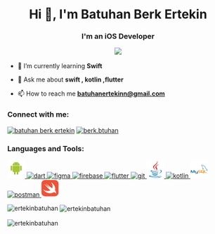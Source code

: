 <h1 align="center">Hi 👋, I'm Batuhan Berk Ertekin</h1>
<h3 align="center">I'm an iOS Developer</h3>

<p align="center"><img src="https://blog.kakaocdn.net/dn/bJH41m/btqCU7B3x8T/R0JeNMOUnko3AKlNhptMLk/img.png"> </p>

- 🌱 I’m currently learning **Swift**

- 💬 Ask me about **swift , kotlin ,flutter**

- 📫 How to reach me **batuhanertekinn@gmail.com**

<h3 align="left">Connect with me:</h3>
<p align="left">
<a href="https://linkedin.com/in/batuhan berk ertekin" target="blank"><img align="center" src="https://raw.githubusercontent.com/rahuldkjain/github-profile-readme-generator/master/src/images/icons/Social/linked-in-alt.svg" alt="batuhan berk ertekin" height="30" width="40" /></a>
<a href="https://instagram.com/berk.btuhan" target="blank"><img align="center" src="https://raw.githubusercontent.com/rahuldkjain/github-profile-readme-generator/master/src/images/icons/Social/instagram.svg" alt="berk.btuhan" height="30" width="40" /></a>
</p>

<h3 align="left">Languages and Tools:</h3>
<p align="left"> <a href="https://developer.android.com" target="_blank" rel="noreferrer"> <img src="https://raw.githubusercontent.com/devicons/devicon/master/icons/android/android-original-wordmark.svg" alt="android" width="40" height="40"/> </a> <a href="https://dart.dev" target="_blank" rel="noreferrer"> <img src="https://www.vectorlogo.zone/logos/dartlang/dartlang-icon.svg" alt="dart" width="40" height="40"/> </a> <a href="https://www.figma.com/" target="_blank" rel="noreferrer"> <img src="https://www.vectorlogo.zone/logos/figma/figma-icon.svg" alt="figma" width="40" height="40"/> </a> <a href="https://firebase.google.com/" target="_blank" rel="noreferrer"> <img src="https://www.vectorlogo.zone/logos/firebase/firebase-icon.svg" alt="firebase" width="40" height="40"/> </a> <a href="https://flutter.dev" target="_blank" rel="noreferrer"> <img src="https://www.vectorlogo.zone/logos/flutterio/flutterio-icon.svg" alt="flutter" width="40" height="40"/> </a> <a href="https://git-scm.com/" target="_blank" rel="noreferrer"> <img src="https://www.vectorlogo.zone/logos/git-scm/git-scm-icon.svg" alt="git" width="40" height="40"/> </a> <a href="https://www.java.com" target="_blank" rel="noreferrer"> <img src="https://raw.githubusercontent.com/devicons/devicon/master/icons/java/java-original.svg" alt="java" width="40" height="40"/> </a> <a href="https://kotlinlang.org" target="_blank" rel="noreferrer"> <img src="https://www.vectorlogo.zone/logos/kotlinlang/kotlinlang-icon.svg" alt="kotlin" width="40" height="40"/> </a> <a href="https://www.mysql.com/" target="_blank" rel="noreferrer"> <img src="https://raw.githubusercontent.com/devicons/devicon/master/icons/mysql/mysql-original-wordmark.svg" alt="mysql" width="40" height="40"/> </a> <a  width="40" height="40"/> </a> <a href="https://postman.com" target="_blank" rel="noreferrer"> <img src="https://www.vectorlogo.zone/logos/getpostman/getpostman-icon.svg" alt="postman" width="40" height="40"/> </a> <a href="https://developer.apple.com/swift/" target="_blank" rel="noreferrer"> <img src="https://raw.githubusercontent.com/devicons/devicon/master/icons/swift/swift-original.svg" alt="swift" width="40" height="40"/> </a> 
<p><img align="left" src="https://github-readme-stats.vercel.app/api/top-langs?username=ertekinbatuhan&show_icons=true&locale=en&layout=compact" alt="ertekinbatuhan" /></p>

<p>&nbsp;<img align="center" src="https://github-readme-stats.vercel.app/api?username=ertekinbatuhan&show_icons=true&locale=en" alt="ertekinbatuhan" /></p>

<p><img align="center" src="https://github-readme-streak-stats.herokuapp.com/?user=ertekinbatuhan&" alt="ertekinbatuhan" /></p>


